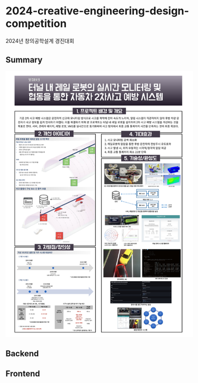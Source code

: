 # 2024-creative-engineering-design-competition

2024년 창의공학설계 경진대회

## Summary

![summation poster](./img/summation-poster.jpg)

## Backend

## Frontend

